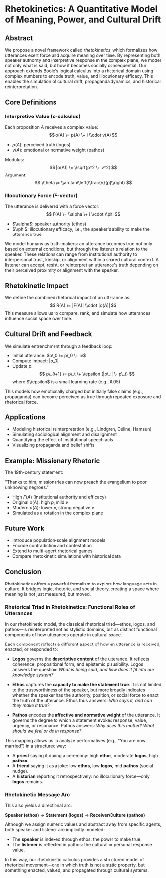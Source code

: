 # Rhetokinetics: A Quantitative Model of Meaning, Power, and Cultural Drift

## Abstract

We propose a novel framework called *rhetokinetics*, which formalizes how utterances exert force and acquire meaning over time. By representing both speaker authority and interpretive response in the complex plane, we model not only what is said, but how it becomes socially consequential. Our approach extends Boole's logical calculus into a rhetorical domain using complex numbers to encode truth, value, and illocutionary efficacy. This enables the simulation of cultural drift, propaganda dynamics, and historical reinterpretation.

## Core Definitions

### Interpretive Value ($o$-calculus)

Each proposition $A$ receives a complex value: $$ o(A) \= p(A) \+ i \\cdot v(A) $$

- $p(A)$: perceived truth (logos)  
- $v(A)$: emotional or normative weight (pathos)

Modulus: $$ |o(A)| \= \\sqrt{p^2 \+ v^2} $$ Argument: $$ \\theta \= \\arctan\\left(\\frac{v}{p}\\right) $$

### Illocutionary Force ($F$-vector)

The utterance is delivered with a force vector: $$ F(A) \= \\alpha \+ i \\cdot \\phi $$

- $\\alpha$: speaker authority (ethos)  
- $\\phi$: illocutionary efficacy, i.e., the speaker's ability to make the utterance true

We model humans as truth-makers: an utterance becomes true not only based on external conditions, but through the listener's relation to the speaker. These relations can range from institutional authority to interpersonal trust, kinship, or alignment within a shared cultural context. A listener can accept, resist, or reinterpret an utterance's truth depending on their perceived proximity or alignment with the speaker.

## Rhetokinetic Impact

We define the combined rhetorical impact of an utterance as: $$ R(A) \= |F(A)| \\cdot |o(A)| $$ This measure allows us to compare, rank, and simulate how utterances influence social space over time.

## Cultural Drift and Feedback

We simulate entrenchment through a feedback loop:

- Initial utterance: $o\_0 \= p\_0 \+ iv$  
- Compute impact: $|o\_0|$  
- Update $p$: $$ p\_{t+1} \= p\_t \+ \\epsilon (|o\_t| \- p\_t) $$ where $\\epsilon$ is a small learning rate (e.g., 0.05)

This models how emotionally charged but initially false claims (e.g., propaganda) can become perceived as true through repeated exposure and rhetorical force.

## Applications

- Modeling historical reinterpretation (e.g., Lindgren, Céline, Hamsun)  
- Simulating sociological alignment and disalignment  
- Quantifying the effect of institutional speech acts  
- Visualizing propaganda and belief shifts

## Example: Missionary Rhetoric

The 19th-century statement:

"Thanks to him, missionaries can now preach the evangelium to poor unknowing negroes."

- High $F(A)$ (institutional authority and efficacy)  
- Original $o(A)$: high $p$, mild $v$  
- Modern $o(A)$: lower $p$, strong negative $v$  
- Simulated as a rotation in the complex plane

## Future Work

- Introduce population-scale alignment models  
- Encode contradiction and contestation  
- Extend to multi-agent rhetorical games  
- Compare rhetokinetic simulations with historical data

## Conclusion

Rhetokinetics offers a powerful formalism to explore how language acts in culture. It bridges logic, rhetoric, and social theory, creating a space where meaning is not just measured, but moved.

### Rhetorical Triad in Rhetokinetics: Functional Roles of Utterances

In our rhetokinetic model, the classical rhetorical triad—ethos, logos, and pathos—is reinterpreted not as stylistic domains, but as distinct functional components of how utterances operate in cultural space.

Each component reflects a different aspect of how an utterance is received, enacted, or responded to:

- **Logos** governs the **descriptive content** of the utterance. It reflects coherence, propositional form, and epistemic plausibility. Logos answers the question: *What is being said, and how does it fit into our knowledge system?*  
    
- **Ethos** captures the **capacity to make the statement true**. It is not limited to the trustworthiness of the speaker, but more broadly indicates whether the speaker has the authority, position, or social force to enact the truth of the utterance. Ethos thus answers: *Who says it, and can they make it true?*  
    
- **Pathos** encodes the **affective and normative weight** of the utterance. It governs the degree to which a statement evokes response, value, urgency, or resonance. Pathos answers: *Why does this matter? What should we feel or do in response?*

This mapping allows us to analyze performatives (e.g., "You are now married") in a structured way:

- A **priest** saying it during a ceremony: high **ethos**, moderate **logos**, high **pathos**.  
- A **friend** saying it as a joke: low **ethos**, low **logos**, mid **pathos** (social nudge).  
- A **historian** reporting it retrospectively: no illocutionary force—only **logos** remains.

### Rhetokinetic Message Arc

This also yields a directional arc:

**Speaker (ethos)** → **Statement (logos)** → **Receiver/Culture (pathos)**

Although we assign numeric values and abstract away from specific agents, both speaker and listener are implicitly modeled:

- The **speaker** is indexed through ethos: the power to make true.  
- The **listener** is reflected in pathos: the cultural or personal response value.

In this way, our rhetokinetic calculus provides a structured model of rhetorical movement—one in which truth is not a static property, but something enacted, valued, and propagated through cultural systems.

